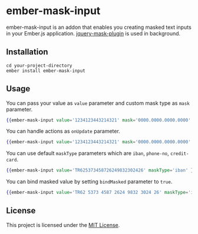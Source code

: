 ember-mask-input
==============================================================================

ember-mask-input is an addon that enables you creating masked text inputs in your Ember.js application.
[jquery-mask-plugin](https://github.com/igorescobar/jQuery-Mask-Plugin) is used in background.

Installation
------------------------------------------------------------------------------

```
cd your-project-directory
ember install ember-mask-input
```

Usage
------------------------------------------------------------------------------

You can pass your value as `value` parameter and custom mask type as `mask` parameter.
```hbs
{{ember-mask-input value='1234123443214321' mask='0000.0000.0000.0000' }}
```

You can handle actions as `onUpdate` parameter.
```hbs
{{ember-mask-input value='1234123443214321' mask='0000.0000.0000.0000' onUpdate=(action 'myMaskAction') }}
```

You can use default `maskType` parameters which are `iban`, `phone-no`, `credit-card`.
```hbs
{{ember-mask-input value='TR625373458726249832302426' maskType='iban' }}
```

You can bind masked value by setting `bindMasked` parameter to `true`.
```hbs
{{ember-mask-input value='TR62 5373 4587 2624 9832 3024 26' maskType='iban' bindMasked=true }}
```

License
------------------------------------------------------------------------------

This project is licensed under the [MIT License](LICENSE.md).
